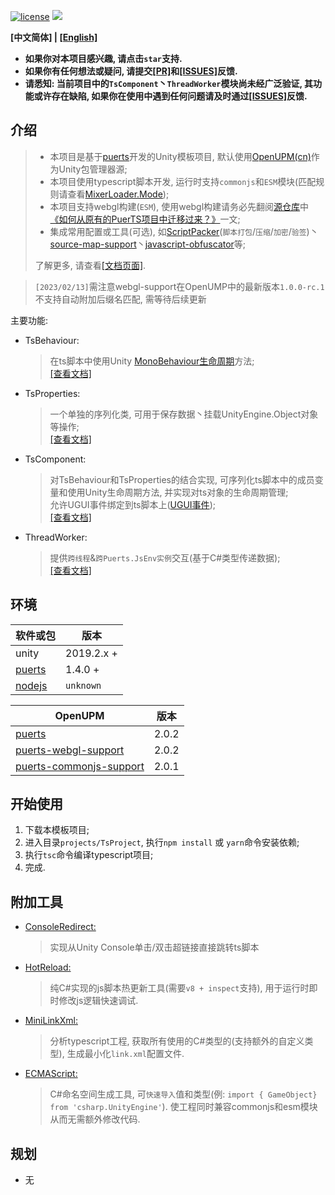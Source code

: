 [![license](https://img.shields.io/badge/license-MIT-blue.svg)](./LICENSE)
[![](https://img.shields.io/github/issues/throw-out/puerts-unity-kit.svg)](https://github.com/throw-out/puerts-unity-kit/issues)

**[中文简体] | [[English]](./README_EN.md)**

- **如果你对本项目感兴趣, 请点击`star`支持.**  
- **如果你有任何想法或疑问, 请提交[[PR]](https://github.com/throw-out/puerts-unity-kit/pulls)和[[ISSUES]](https://github.com/throw-out/puerts-unity-kit/issues)反馈.**  
- **请悉知: 当前项目中的`TsComponent`丶`ThreadWorker`模块尚未经广泛验证, 其功能或许存在缺陷, 如果你在使用中遇到任何问题请及时通过[[ISSUES]](https://github.com/throw-out/puerts-unity-kit/issues)反馈.**

## 介绍
> - 本项目是基于[puerts](https://github.com/Tencent/puerts)开发的Unity模板项目,  默认使用[OpenUPM(cn)](https://openupm.cn/)作为Unity包管理器源;  
> - 本项目使用typescript脚本开发, 运行时支持`commonjs`和`ESM`模块(匹配规则请查看[MixerLoader.Mode](./projects/Assets/XOR/Runtime/Src/Loader.cs));  
> - 本项目支持webgl构建(`ESM`), 使用webgl构建请务必先翻阅[源仓库](https://github.com/zombieyang/puerts_unity_webgl_demo)中[《如何从原有的PuerTS项目中迁移过来？》](https://github.com/zombieyang/puerts_unity_webgl_demo/wiki/%E5%A6%82%E4%BD%95%E4%BB%8E%E5%8E%9F%E6%9C%89%E7%9A%84PuerTS%E9%A1%B9%E7%9B%AE%E4%B8%AD%E8%BF%81%E7%A7%BB%E8%BF%87%E6%9D%A5%EF%BC%9F)一文;  
> - 集成常用配置或工具(可选), 如[ScriptPacker](./docs/zhcn/ScriptPacker.md)(`脚本打包`/`压缩`/`加密`/`验签`)丶[source-map-support](https://www.npmjs.com/package/source-map-support)丶[javascript-obfuscator](https://www.npmjs.com/package/javascript-obfuscator)等;
>
> 了解更多, 请查看[[文档页面]](./docs/zhcn).

> `[2023/02/13]`需注意webgl-support在OpenUMP中的最新版本`1.0.0-rc.1`不支持自动附加后缀名匹配, 需等待后续更新

主要功能:
- TsBehaviour:
  > 在ts脚本中使用Unity [MonoBehaviour生命周期](https://docs.unity3d.com/2021.3/Documentation/Manual/ExecutionOrder.html)方法;  
  > [[查看文档]](./docs/zhcn/TsBehaviour.md)

- TsProperties:
  > 一个单独的序列化类, 可用于保存数据丶挂载UnityEngine.Object对象等操作;  
  > [[查看文档]](./docs/zhcn/TsProperties.md)

- TsComponent:
  > 对TsBehaviour和TsProperties的结合实现, 可序列化ts脚本中的成员变量和使用Unity生命周期方法, 并实现对ts对象的生命周期管理;  
  > 允许UGUI事件绑定到ts脚本上([UGUI事件](./docs/zhcn/TsComponentBindUGUIEvents.md));  
  > [[查看文档]](./docs/zhcn/TsComponent.md)

- ThreadWorker:
  > 提供`跨线程`&`跨Puerts.JsEnv实例`交互(基于C#类型传递数据);  
  > [[查看文档]](./docs/zhcn/ThreadWorker.md)

## 环境
| 软件或包     |  版本           |
| ------------ | ------------ |
| unity   |  2019.2.x + |
| [puerts](https://github.com/Tencent/puerts/releases) |  1.4.0 + |
| [nodejs](https://nodejs.org/) | `unknown`|

| OpenUPM     |  版本           |
| ------------ | ------------ |
| [puerts](https://openupm.com/packages/com.tencent.puerts.core/) | 2.0.2 |
| [puerts-webgl-support](https://openupm.com/packages/com.tencent.puerts.webgl/) | 2.0.2 |
| [puerts-commonjs-support](https://openupm.com/packages/com.tencent.puerts.commonjs/) |  2.0.1 |

## 开始使用
1. 下载本模板项目;
2. 进入目录`projects/TsProject`, 执行`npm install` 或 `yarn`命令安装依赖;
3. 执行`tsc`命令编译typescript项目;
4. 完成.

## 附加工具
- [ConsoleRedirect:](./projects/Assets/Samples/Editor/ConsoleRedirect)
  > 实现从Unity Console单击/双击超链接直接跳转ts脚本
- [HotReload:](./projects/Assets/Samples/Editor/HotReload)
  > 纯C#实现的js脚本热更新工具(需要`v8 + inspect`支持), 用于运行时即时修改js逻辑快速调试.
- [MiniLinkXml:](./projects/Assets/Samples/Editor/MiniLinkXml)
  > 分析typescript工程, 获取所有使用的C#类型的(支持额外的自定义类型), 生成最小化`link.xml`配置文件.
- [ECMAScript:](./projects/Assets/Samples/Tools/ECMAScript)
  > C#命名空间生成工具, 可`快速导入`值和类型(例: `import { GameObject} from 'csharp.UnityEngine'`). 使工程同时兼容commonjs和esm模块从而无需额外修改代码.

## 规划
- 无
